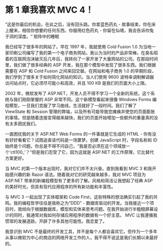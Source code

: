 # 第 1 章我喜欢 MVC 4！

“这是你最后的机会。在此之后，没有回头路。你拿蓝色药丸 - 故事结束，你在床上醒来，相信你想要的任何东西。你服用红色药丸 - 你留在仙境，我会告诉你兔子洞的深度。“
矩阵中的睡眠

我已经写了很多年的网站了。早在 1997 年，我就使用 Cold Fusion 1.0 为当地一家印刷公司编写了我的第一个电子商务网站，我认为当时的产品非常棒。在臭名昭着的互联网泡沫破灭后几年后，我转向了一家开发了大量网站的公司。在那段时间里，我们做了很多经典的 ASP 开发，我在那个模型中发现了很多东西。我们根据需要在 ASP 和 Cold Fusion 之间来回交替。在网站和电子商务 1.0 的早期阶段，我们学到了很多关于如何简化网站的知识。当人们使用 9600 波特率调制解调器访问站点时，它必须尽可能小和高效，并且 100 KB 是我们的页面大小上限。

2002 年，微软发布了 ASP.NET，开发人员不得不学习一个全新的系统，这个系统与我们刚刚掌握的 ASP 非常不同。这个新模型看起来很像 Windows Forms 编程模型，一旦我们克服了学习曲线，生活就好了一段时间。我们了解了 ViewState 和 Session 管理的弊端，以及所有可能导致您瘫痪并使您的页面膨胀的事情。但是随着连接变得越来越快，我们的页面开始增加一些额外的重量真的没有太多困扰我们。

一直困扰我的关于 ASP.NET Web Forms 的一件事就是它生成的 HTML - 你有没有好好看看它？试图追查该代码是一场噩梦。创建 JavaScript 时，字段名称和 ID 始终是个问题。你总是不得不问自己，“我是否必须在这个领域放一个'ctl100_'？”但是我们忍受了它，因为这就是 ASP.NET 的工作原理，它比替代方案更好。

当 MVC 的第一个版本出现时，我对它们并不太兴奋。直到我看到 MVC 3 和我开始感兴趣的新 Razor 语法。随着我对它的研究越来越多，我对 MVC 项目为 ASP.NET 带来的新编程模型有了更多的了解。风格和简洁让我想起了经典 ASP 的美好时光，但具有现代应用程序的所有新功能和丰富性。

与 MVC 3 一起出现了实体框架和 Code First，这些特殊的想法确实引起了我的共鸣。我的编程哲学往往是我称之为“DDD” - 数据库驱动的开发。当我接近一个项目时，我倾向于根据数据库，模型和实体来思考问题。在我开始进行半粗糙屏幕设计的同时，我通常对我如何存储应用程序的数据有一个好主意。 MVC 让我遵循我惯常的发展道路，开辟了许多其他可能性。我恋爱了。

我意识到 MVC 不是最终的开发工具，并不是每个人都会喜欢它。但作为一个多年从事以微软为中心的商店的网络开发工作的人，我不得不说这是我们长期以来最好的。